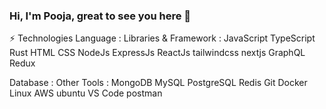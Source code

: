 ### Hi, I'm Pooja, great to see you here 👋

⚡ Technologies
Language :                                                                          Libraries & Framework :
JavaScript   TypeScript   Rust   HTML   CSS                                                  NodeJs   ExpressJs   ReactJs   tailwindcss   nextjs   GraphQL   Redux  

Database :                                                                          Other Tools :
MongoDB MySQL PostgreSQL Redis                                                        Git   Docker   Linux   AWS   ubuntu   VS Code   postman    
